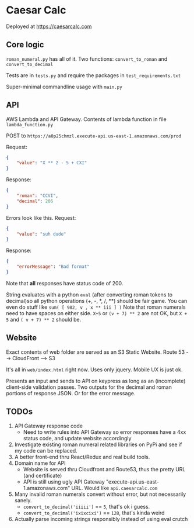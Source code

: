 # Caesar Calc
Deployed at https://caesarcalc.com

## Core logic
`roman_numeral.py` has all of it. Two functions: `convert_to_roman` and `convert_to_decimal`

Tests are in `tests.py` and require the packages in `test_requirements.txt`

Super-minimal commandline usage with `main.py`

## API
AWS Lambda and API Gateway. Contents of lambda function in file `lambda_function.py`

POST to `https://a0p25chmzl.execute-api.us-east-1.amazonaws.com/prod` 

Request:
```json
{
    "value": "X ** 2 - 5 + CXI"
}
```

Response:
```json
{
    "roman": "CCVI",
    "decimal": 206
}
```

Errors look like this.
Request:
```json
{
    "value": "suh dude"
}
```
Response:
```json
{
    "errorMessage": "Bad format"
}
```

Note that **all** responses have status code of 200.

String evaluates with a python `eval` (after converting roman tokens to decimal)so all python operations (+, -, *, /, **) 
should be fair game. You can even do stuff like `sum( [ 982, v , x ** iii ] )`
Note that roman numerals need to have spaces on either side. `X+5` or `(v + 7) ** 2` are not OK, but `X + 5` and `( v + 7) ** 2` should be.

## Website
Exact contents of web folder are served as an S3 Static Website. Route 53 --> CloudFront --> S3

It's all in `web/index.html` right now. Uses only jquery. Mobile UX is just ok.

Presents an input and sends to API on keypress as long as an (incomplete) client-side validation passes.
Two outputs for the decimal and roman portions of response JSON. Or for the error message.


## TODOs
1. API Gateway response code
    * Need to write rules into API Gateway so error responses have a 4xx status code, and update website accordingly
1. Investigate existing roman numeral related libraries on PyPi and see if my code can be replaced.
1. A better front-end thru React/Redux and real build tools.
1. Domain name for API
    * Website is served thru Cloudfront and Route53, thus the pretty URL (and certificate)
    * API is still using ugly API Gateway "execute-api.us-east-1.amazonaws.com" URL. Would like `api.caesarcalc.com`
1. Many invalid roman numerals convert without error, but not necessarily sanely.
    * `convert_to_decimal('iiiii')` == `5`, that's ok i guess.
    * `convert_to_decimal('ixixcixi')` == `128`, that's kinda weird
1. Actually parse incoming strings responsibly instead of using eval crutch
